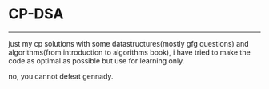 # CP-DSA

---

just my cp solutions with some datastructures(mostly gfg questions) and algorithms(from introduction to algorithms book), i have tried to make the code as optimal as possible but use for learning only.

no, you cannot defeat gennady.
